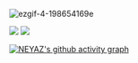 ![ezgif-4-198654169e](https://user-images.githubusercontent.com/92919697/158129322-2403dc29-39ce-4ed5-aab2-13feacc46f79.gif)

<img src="https://github-readme-stats.vercel.app/api?username=neyaznafiz&show_icons=true&theme=light&line_height=33"> <img src="https://github-readme-stats.vercel.app/api/top-langs/?username=neyaznafiz&theme=light&hide_langs_below=1">

[![NEYAZ's github activity graph](https://activity-graph.herokuapp.com/graph?username=neyaznafiz&bg_color=ffffff&color=010203&line=0ebaec&point=1adbce&area=true&hide_border=true)](https://github.com/NoobMahbub/github-readme-activity-graph)
